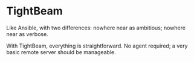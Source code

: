 TightBeam
=========

Like Ansible, with two differences: nowhere near as ambitious; nowhere near as verbose.

With TightBeam, everything is straightforward. No agent required; a very basic remote server should be manageable.

